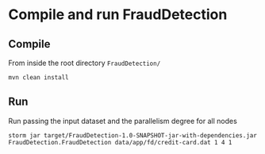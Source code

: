 # Compile and run FraudDetection

## Compile
From inside the root directory `FraudDetection/`

`mvn clean install`

## Run
Run passing the input dataset and the parallelism degree for all nodes

`storm jar target/FraudDetection-1.0-SNAPSHOT-jar-with-dependencies.jar FraudDetection.FraudDetection data/app/fd/credit-card.dat 1 4 1`
